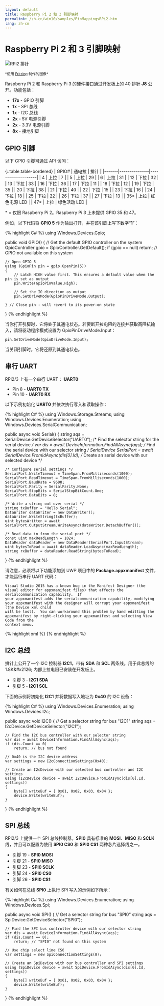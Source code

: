 ```yaml
---
layout: default
title: Raspberry Pi 2 和 3 引脚映射
permalink: /zh-cn/win10/samples/PinMappingsRPi2.htm
lang: zh-cn
---
```


# Raspberry Pi 2 和 3 引脚映射

![RPi2 排针]({{site.baseurl}}/Resources/images/PinMappings/RP2_Pinout.png)

<sub>\*使用 [Fritzing](http://fritzing.org/) 制作的图像\*</sub>

Raspberry Pi 2 和 Raspberry Pi 3 的硬件接口通过开发板上的 40 排针 **J8** 公开。功能包括：

* **17x** - GPIO 引脚
* **1x** - SPI 总线
* **1x** - I2C 总线
* **2x** - 5V 电源引脚
* **2x** - 3.3V 电源引脚
* **8x** - 接地引脚

## <a name="RPi2_GPIO">GPIO 引脚

以下 GPIO 引脚可通过 API 访问：

{:.table.table-bordered}
| GPIO\# | 通电拉 | 排针 |
|-------|---------------|--------------------|
| 4 | 上拉 | 7 |
| 5 | 上拉 | 29 |
| 6 | 上拉 | 31 |
| 12 | 下拉 | 32 |
| 13 | 下拉 | 33 |
| 16 | 下拉 | 36 |
| 17 | 下拉 | 11 |
| 18 | 下拉 | 12 |
| 19 | 下拉 | 35 |
| 20 | 下拉 | 38 |
| 21 | 下拉 | 40 |
| 22 | 下拉 | 15 |
| 23 | 下拉 | 16 |
| 24 | 下拉 | 18 |
| 25 | 下拉 | 22 |
| 26 | 下拉 | 37 |
| 27 | 下拉 | 13 |
| 35\* | 上拉 | 红色电源 LED |
| 47\* | 上拉 | 绿色活动 LED |

\* = 仅限 Raspberry Pi 2。Raspberry Pi 3 上未提供 GPIO 35 和 47。

例如，以下代码将 **GPIO 5** 作为输出打开，并在该引脚上写下数字“**1**”：

{% highlight C# %}
using Windows.Devices.Gpio;

public void GPIO()
{
    // Get the default GPIO controller on the system
    GpioController gpio = GpioController.GetDefault();
    if (gpio == null)
        return; // GPIO not available on this system

    // Open GPIO 5
    using (GpioPin pin = gpio.OpenPin(5))
    {
        // Latch HIGH value first. This ensures a default value when the pin is set as output
        pin.Write(GpioPinValue.High);
    
        // Set the IO direction as output
        pin.SetDriveMode(GpioPinDriveMode.Output);

    } // Close pin - will revert to its power-on state 
}
{% endhighlight %}

当你打开引脚时，它将处于其通电状态。若要断开拉电阻的连接并获取高阻抗输入，请将驱动程序模式设置为 GpioPinDriveMode.Input：

    pin.SetDriveMode(GpioDriveMode.Input);

当关闭引脚时，它将还原到其通电状态。

## <a name="RPi2_UART"></a>串行 UART

RPi2/3 上有一个串行 UART： **UART0**

* Pin 8 - **UART0 TX**
* Pin 10 - **UART0 RX**

以下示例初始化 **UART0** 并依次执行写入和读取操作：


{% highlight C# %}
using Windows.Storage.Streams;
using Windows.Devices.Enumeration;
using Windows.Devices.SerialCommunication;

public async void Serial()
{
	string aqs = SerialDevice.GetDeviceSelector("UART0");                   /* Find the selector string for the serial device   */
	var dis = await DeviceInformation.FindAllAsync(aqs);                    /* Find the serial device with our selector string  */
	SerialDevice SerialPort = await SerialDevice.FromIdAsync(dis[0].Id);    /* Create an serial device with our selected device */

	/* Configure serial settings */
	SerialPort.WriteTimeout = TimeSpan.FromMilliseconds(1000);
	SerialPort.ReadTimeout = TimeSpan.FromMilliseconds(1000);
	SerialPort.BaudRate = 9600;
	SerialPort.Parity = SerialParity.None;         
	SerialPort.StopBits = SerialStopBitCount.One;
	SerialPort.DataBits = 8;

	/* Write a string out over serial */
	string txBuffer = "Hello Serial";
	DataWriter dataWriter = new DataWriter();
	dataWriter.WriteString(txBuffer);
	uint bytesWritten = await SerialPort.OutputStream.WriteAsync(dataWriter.DetachBuffer());

	/* Read data in from the serial port */
	const uint maxReadLength = 1024;
	DataReader dataReader = new DataReader(SerialPort.InputStream);
	uint bytesToRead = await dataReader.LoadAsync(maxReadLength);
	string rxBuffer = dataReader.ReadString(bytesToRead);
}
{% endhighlight %}

请注意，必须将以下功能添加到 UWP 项目中的 **Package.appxmanifest** 文件，才能运行串行 UART 代码：

    Visual Studio 2015 has a known bug in the Manifest Designer (the visual editor for appxmanifest files) that affects the serialcommunication capability.  If 
    your appxmanifest adds the serialcommunication capability, modifying your appxmanifest with the designer will corrupt your appxmanifest (the Device xml child 
    will be lost).  You can workaround this problem by hand editting the appxmanifest by right-clicking your appxmanifest and selecting View Code from the 
    context menu.

{% highlight xml %}
  <Capabilities>
    <DeviceCapability Name="serialcommunication">
      <Device Id="any">
        <Function Type="name:serialPort" />
      </Device>
    </DeviceCapability>
  </Capabilities>
{% endhighlight %}

## <a name="RPi2_I2C"></a>I2C 总线

排针上公开了一个 I2C 控制器 **I2C1**，带有 **SDA** 和 **SCL** 两条线。用于此总线的 1.8K&\#x2126; 内部上拉电阻已安装在开发板上。

* 引脚 3 - **I2C1 SDA**
* 引脚 5 - **I2C1 SCL**

下面的示例将初始化 **I2C1** 并将数据写入地址为 **0x40** 的 I2C 设备：

{% highlight C# %}
using Windows.Devices.Enumeration;
using Windows.Devices.I2c;

public async void I2C()
{
    // Get a selector string for bus "I2C1"
    string aqs = I2cDevice.GetDeviceSelector("I2C1");
    
    // Find the I2C bus controller with our selector string
    var dis = await DeviceInformation.FindAllAsync(aqs);
    if (dis.Count == 0)
        return; // bus not found
    
    // 0x40 is the I2C device address
    var settings = new I2cConnectionSettings(0x40);
    
    // Create an I2cDevice with our selected bus controller and I2C settings
    using (I2cDevice device = await I2cDevice.FromIdAsync(dis[0].Id, settings))
    {
        byte[] writeBuf = { 0x01, 0x02, 0x03, 0x04 };
        device.Write(writeBuf);
    }
}
{% endhighlight %}


## <a name="RPi2_SPI"></a>SPI 总线

RPi2/3 上提供一个 SPI 总线控制器。**SPI0** 具有标准的 **MOSI**、**MISO** 和 **SCLK** 线，并且可以配置为使用 **SPI0 CS0** 和 **SPI0 CS1** 两种芯片选择线之一。

* 引脚 19 - **SPI0 MOSI**
* 引脚 21 - **SPI0 MISO**
* 引脚 23 - **SPI0 SCLK**
* 引脚 24 - **SPI0 CS0**
* 引脚 26 - **SPI0 CS1**

有关如何在总线 **SPI0** 上执行 SPI 写入的示例如下所示：

{% highlight C# %}
using Windows.Devices.Enumeration;
using Windows.Devices.Spi;

public async void SPI()
{
    // Get a selector string for bus "SPI0"
    string aqs = SpiDevice.GetDeviceSelector("SPI0");
    
    // Find the SPI bus controller device with our selector string
    var dis = await DeviceInformation.FindAllAsync(aqs);
    if (dis.Count == 0);
        return; // "SPI0" not found on this system
    
    // Use chip select line CS0
    var settings = new SpiConnectionSettings(0);
    
    // Create an SpiDevice with our bus controller and SPI settings
    using (SpiDevice device = await SpiDevice.FromIdAsync(dis[0].Id, settings))
    {
        byte[] writeBuf = { 0x01, 0x02, 0x03, 0x04 };
        device.Write(writeBuf);
    }
}
{% endhighlight %}
